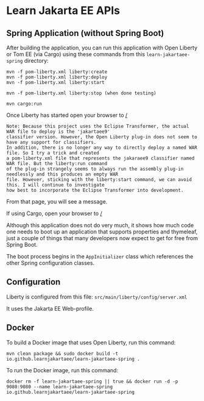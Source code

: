 Learn Jakarta EE APIs
=====================

## Spring Application (without Spring Boot)

After building the application, you can run this application with Open Liberty or
Tom EE (via Cargo) using these commands from this `learn-jakartaee-spring` directory:

```
mvn -f pom-liberty.xml liberty:create
mvn -f pom-liberty.xml liberty:deploy
mvn -f pom-liberty.xml liberty:start

mvn -f pom-liberty.xml liberty:stop (when done testing)

mvn cargo:run
```

Once Liberty has started open your browser to [/](http://localhost:9080/learn-jakartaee-spring-jakartaee9)

```
Note: Because this project uses the Eclipse Transformer, the actual WAR file to deploy is the 'jakartaee9'
classifier version. However, the Open Liberty plug-in does not seem to have any support for classifiers.
In addition, there is no longer any way to directly deploy a named WAR file. So I try a trick and created
a pom-liberty.xml file that represents the jakaraee9 classifier named WAR file. But the liberty:run command
of the plug-in strangely seems to always run the assembly plug-in needlessly and this produces an empty WAR 
file. However, sticking with the liberty:start command, we can avoid this. I will continue to investigate
how best to incorporate the Eclipse Transformer into development.
```

From that page, you will see a message.

If using Cargo, open your browser to [/](http://localhost:8080/learn-jakartaee-spring)

Although this application does not do very much, it shows how much code one needs to 
boot up an application that supports properties and thymeleaf, just a couple of things 
that many developers now expect to get for free from Spring Boot. 

The boot process begins in the `AppInitializer` class which references the other Spring
configuration classes.

## Configuration

Liberty is configured from this file: `src/main/liberty/config/server.xml`

It uses the Jakarta EE Web-profile.

## Docker

To build a Docker image that uses Open Liberty, run this command:

```
mvn clean package && sudo docker build -t io.github.learnjakartaee/learn-jakartaee-spring .
```

To run the Docker image, run this command:

```
docker rm -f learn-jakartaee-spring || true && docker run -d -p 9080:9080 --name learn-jakartaee-spring io.github.learnjakartaee/learn-jakartaee-spring
```
